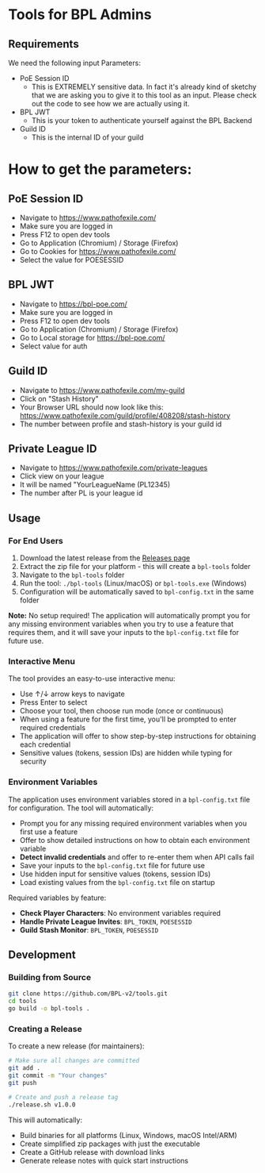 # Tools for BPL Admins

## Requirements

We need the following input Parameters:

- PoE Session ID
  - This is EXTREMELY sensitive data. In fact it's already kind of sketchy that we are asking you to give it to this tool as an input. Please check out the code to see how we are actually using it.
- BPL JWT
  - This is your token to authenticate yourself against the BPL Backend
- Guild ID
  - This is the internal ID of your guild

# How to get the parameters:

## PoE Session ID

- Navigate to https://www.pathofexile.com/
- Make sure you are logged in
- Press F12 to open dev tools
- Go to Application (Chromium) / Storage (Firefox)
- Go to Cookies for https://www.pathofexile.com/
- Select the value for POESESSID

## BPL JWT

- Navigate to https://bpl-poe.com/
- Make sure you are logged in
- Press F12 to open dev tools
- Go to Application (Chromium) / Storage (Firefox)
- Go to Local storage for https://bpl-poe.com/
- Select value for auth

## Guild ID

- Navigate to https://www.pathofexile.com/my-guild
- Click on "Stash History"
- Your Browser URL should now look like this: https://www.pathofexile.com/guild/profile/408208/stash-history
- The number between profile and stash-history is your guild id

## Private League ID

- Navigate to https://www.pathofexile.com/private-leagues
- Click view on your league
- It will be named "YourLeagueName (PL12345)
- The number after PL is your league id

## Usage

### For End Users

1. Download the latest release from the [Releases page](https://github.com/BPL-v2/tools/releases)
2. Extract the zip file for your platform - this will create a `bpl-tools` folder
3. Navigate to the `bpl-tools` folder
4. Run the tool: `./bpl-tools` (Linux/macOS) or `bpl-tools.exe` (Windows)
5. Configuration will be automatically saved to `bpl-config.txt` in the same folder

**Note:** No setup required! The application will automatically prompt you for any missing environment variables when you try to use a feature that requires them, and it will save your inputs to the `bpl-config.txt` file for future use.

### Interactive Menu

The tool provides an easy-to-use interactive menu:

- Use ↑/↓ arrow keys to navigate
- Press Enter to select
- Choose your tool, then choose run mode (once or continuous)
- When using a feature for the first time, you'll be prompted to enter required credentials
- The application will offer to show step-by-step instructions for obtaining each credential
- Sensitive values (tokens, session IDs) are hidden while typing for security

### Environment Variables

The application uses environment variables stored in a `bpl-config.txt` file for configuration. The tool will automatically:

- Prompt you for any missing required environment variables when you first use a feature
- Offer to show detailed instructions on how to obtain each environment variable
- **Detect invalid credentials** and offer to re-enter them when API calls fail
- Save your inputs to the `bpl-config.txt` file for future use
- Use hidden input for sensitive values (tokens, session IDs)
- Load existing values from the `bpl-config.txt` file on startup

Required variables by feature:

- **Check Player Characters**: No environment variables required
- **Handle Private League Invites**: `BPL_TOKEN`, `POESESSID`
- **Guild Stash Monitor**: `BPL_TOKEN`, `POESESSID`

## Development

### Building from Source

```bash
git clone https://github.com/BPL-v2/tools.git
cd tools
go build -o bpl-tools .
```

### Creating a Release

To create a new release (for maintainers):

```bash
# Make sure all changes are committed
git add .
git commit -m "Your changes"
git push

# Create and push a release tag
./release.sh v1.0.0
```

This will automatically:

- Build binaries for all platforms (Linux, Windows, macOS Intel/ARM)
- Create simplified zip packages with just the executable
- Create a GitHub release with download links
- Generate release notes with quick start instructions
